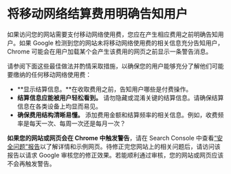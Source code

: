 # 将移动网络结算费用明确告知用户

如果访问您的网站需要支付移动网络使用费，您应在产生相应费用之前明确告知用户。如果 Google 检测到您的网站未将移动网络使用费的相关信息充分告知用户，Chrome 可能会在用户加载某个会产生该费用的网页之前显示一条警告消息。

请参阅下面这些最佳做法并酌情采取措施，以确保您的用户能够充分了解他们可能要缴纳的任何移动网络使用费：

* **显示结算信息。**在收取费用之前，告知用户哪些是付费操作。
* **结算信息应能被用户轻松看到。** 请勿隐藏或混淆关键的结算信息。请确保结算信息在各类设备上均显而易见。
* **确保费用结构清晰易懂。** 添加费用金额和结算频率的相关信息。例如，收费频率是每天一次、每周一次还是每月一次？

**如果您的网站或网页会在 Chrome 中触发警告**，请在 Search Console 中查看[“安全问题”报告](https://search.google.com/search-console/security-issues)以了解详情和示例网页。待修正完您网站上的相关问题后，请访问该报告以请求 Google 审核您的修正效果。若能顺利通过审核，您的网站或网页应该不会再触发警告。

